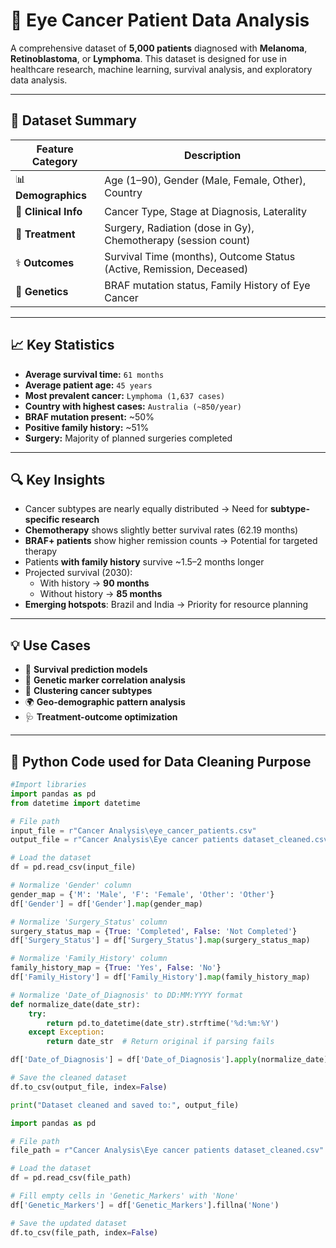 # 🧬 Eye Cancer Patient Data Analysis

A comprehensive dataset of **5,000 patients** diagnosed with **Melanoma**, **Retinoblastoma**, or **Lymphoma**. This dataset is designed for use in healthcare research, machine learning, survival analysis, and exploratory data analysis.

---

## 📂 Dataset Summary

| Feature Category | Description |
|------------------|-------------|
| 📊 **Demographics** | Age (1–90), Gender (Male, Female, Other), Country |
| 🧪 **Clinical Info** | Cancer Type, Stage at Diagnosis, Laterality |
| 💉 **Treatment** | Surgery, Radiation (dose in Gy), Chemotherapy (session count) |
| ⚕️ **Outcomes** | Survival Time (months), Outcome Status (Active, Remission, Deceased) |
| 🧬 **Genetics** | BRAF mutation status, Family History of Eye Cancer |

---

## 📈 Key Statistics

- **Average survival time:** `61 months`
- **Average patient age:** `45 years`
- **Most prevalent cancer:** `Lymphoma (1,637 cases)`
- **Country with highest cases:** `Australia (~850/year)`
- **BRAF mutation present:** ~50%
- **Positive family history:** ~51%
- **Surgery:** Majority of planned surgeries completed

---

## 🔍 Key Insights

- Cancer subtypes are nearly equally distributed → Need for **subtype-specific research**
- **Chemotherapy** shows slightly better survival rates (62.19 months)
- **BRAF+ patients** show higher remission counts → Potential for targeted therapy
- Patients **with family history** survive ~1.5–2 months longer
- Projected survival (2030):  
  - With history → **90 months**  
  - Without history → **85 months**
- **Emerging hotspots**: Brazil and India → Priority for resource planning

---

## 💡 Use Cases

- 🔮 **Survival prediction models**  
- 🧬 **Genetic marker correlation analysis**  
- 🧠 **Clustering cancer subtypes**  
- 🌍 **Geo-demographic pattern analysis**  
- 🩺 **Treatment-outcome optimization**

---

## 🧰 Python Code used for Data Cleaning Purpose

```python
#Import libraries 
import pandas as pd
from datetime import datetime

# File path
input_file = r"Cancer Analysis\eye_cancer_patients.csv"
output_file = r"Cancer Analysis\Eye cancer patients dataset_cleaned.csv"

# Load the dataset
df = pd.read_csv(input_file)

# Normalize 'Gender' column
gender_map = {'M': 'Male', 'F': 'Female', 'Other': 'Other'}
df['Gender'] = df['Gender'].map(gender_map)

# Normalize 'Surgery_Status' column
surgery_status_map = {True: 'Completed', False: 'Not Completed'}
df['Surgery_Status'] = df['Surgery_Status'].map(surgery_status_map)

# Normalize 'Family_History' column
family_history_map = {True: 'Yes', False: 'No'}
df['Family_History'] = df['Family_History'].map(family_history_map)

# Normalize 'Date_of_Diagnosis' to DD:MM:YYYY format
def normalize_date(date_str):
    try:
        return pd.to_datetime(date_str).strftime('%d:%m:%Y')
    except Exception:
        return date_str  # Return original if parsing fails

df['Date_of_Diagnosis'] = df['Date_of_Diagnosis'].apply(normalize_date)

# Save the cleaned dataset
df.to_csv(output_file, index=False)

print("Dataset cleaned and saved to:", output_file)

import pandas as pd

# File path
file_path = r"Cancer Analysis\Eye cancer patients dataset_cleaned.csv"

# Load the dataset
df = pd.read_csv(file_path)

# Fill empty cells in 'Genetic_Markers' with 'None'
df['Genetic_Markers'] = df['Genetic_Markers'].fillna('None')

# Save the updated dataset
df.to_csv(file_path, index=False)

